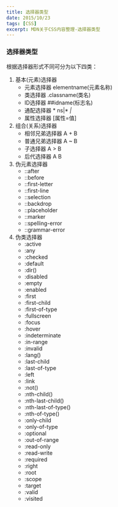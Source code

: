 ```yaml
---
title: 选择器类型
date: 2015/10/23
tags: [CSS]
excerpt: MDN关于CSS内容整理-选择器类型
---
```


### 选择器类型

根据选择器形式不同可分为以下四类：

1. 基本(元素)选择器
    - 元素选择器  elementname(元素名称)
    - 类选择器   .classname(类名)
    - ID选择器    ##idname(标志名)
    - 通配选择器  * ns|* *|*
    - 属性选择器 [属性=值]
2. 组合(关系)选择器
    - 相邻兄弟选择器 A + B
    - 普通兄弟选择器 A ~ B
    - 子选择器 A > B
    - 后代选择器 A B
3. 伪元素选择器
    - ::after
    - ::before
    - ::first-letter
    - ::first-line
    - ::selection
    - ::backdrop
    - ::placeholder
    - ::marker
    - ::spelling-error
    - ::grammar-error
4. 伪类选择器
    - :active
    - :any
    - :checked
    - :default
    - :dir()
    - :disabled
    - :empty
    - :enabled
    - :first
    - :first-child
    - :first-of-type
    - :fullscreen
    - :focus
    - :hover
    - :indeterminate
    - :in-range
    - :invalid
    - :lang()
    - :last-child
    - :last-of-type
    - :left
    - :link
    - :not()
    - :nth-child()
    - :nth-last-child()
    - :nth-last-of-type()
    - :nth-of-type()
    - :only-child
    - :only-of-type
    - :optional
    - :out-of-range
    - :read-only
    - :read-write
    - :required
    - :right
    - :root
    - :scope
    - :target
    - :valid
    - :visited
